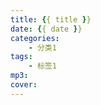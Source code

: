 ```yaml
---
title: {{ title }}
date: {{ date }}
categories: 
    - 分类1
tags: 
    - 标签1
mp3: 
cover: 
---
```

